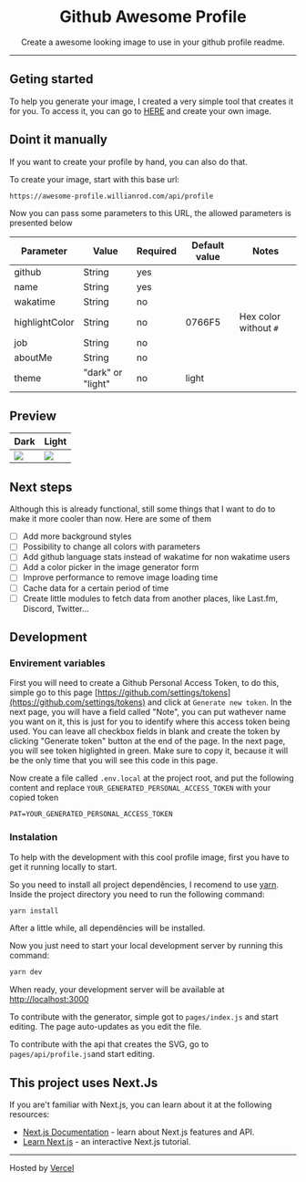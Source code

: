 <div align="center">
  <h1> Github Awesome Profile </h1>
  <p>Create a awesome looking image to use in your github profile readme.</p>
</div>

<hr>

## Geting started

To help you generate your image, I created a very simple tool that creates it for you. To access it, you can go to [HERE](https://awesome-profile.willianrod.com/) and create your own image.

## Doint it manually

If you want to create your profile by hand, you can also do that.

To create your image, start with this base url:
```
https://awesome-profile.willianrod.com/api/profile
```

Now you can pass some parameters to this URL, the allowed parameters is presented below

| Parameter      | Value              | Required | Default value | Notes                 |
| -------------- | ------------------ | -------- | ------------- | --------------------- |
| github         | String             | yes      |               |                       |
| name           | String             | yes      |               |                       |
| wakatime       | String             | no       |               |                       |
| highlightColor | String             | no       | 0766F5        | Hex color without `#` |
| job            | String             | no       |               |                       |
| aboutMe        | String             | no       |               |                       |
| theme          | "dark" or "light"  | no       | light         |                       |

## Preview

| Dark | Light |
| ---- | ----- |
| ![](https://awesome-profile.willianrod.com/api/profile?theme=dark&highlightColor=076655&name=Willian&github=willianrod&wakatime=willianrod&job=Fullstack%20Developer&aboutMe=Hello%20World) | ![](https://awesome-profile.willianrod.com/api/profile?theme=light&highlightColor=076655&name=Willian&github=willianrod&wakatime=willianrod&job=Fullstack%20Developer&aboutMe=Hello%20World) |

## Next steps

Although this is already functional, still some things that I want to do to make it more cooler than now. Here are some of them

- [ ] Add more background styles
- [ ] Possibility to change all colors with parameters
- [ ] Add github language stats instead of wakatime for non wakatime users
- [ ] Add a color picker in the image generator form
- [ ] Improve performance to remove image loading time
- [ ] Cache data for a certain period of time
- [ ] Create little modules to fetch data from another places, like Last.fm, Discord, Twitter...

## Development

### Envirement variables
First you will need to create a Github Personal Access Token, to do this, simple go to this page [https://github.com/settings/tokens](https://github.com/settings/tokens) and click at `Generate new token`. In the next page, you will have a field called "Note", you can put wathever name you want on it, this is just for you to identify where this access token being used. You can leave all checkbox fields in blank and create the token by clicking "Generate token" button at the end of the page. In the next page, you will see token higlighted in green. Make sure to copy it, because it will be the only time that you will see this code in this page.

Now create a file called `.env.local` at the project root, and put the following content and replace `YOUR_GENERATED_PERSONAL_ACCESS_TOKEN` with your copied token

```env
PAT=YOUR_GENERATED_PERSONAL_ACCESS_TOKEN
```

### Instalation
To help with the development with this cool profile image, first you have to get it running locally to start.

So you need to install all project dependêncies, I recomend to use [yarn](https://classic.yarnpkg.com/en/docs/install). Inside the project directory you need to run the following command:

```bash
yarn install
```

After a little while, all dependêncies will be installed.

Now you just need to start your local development server by running this command:

```bash
yarn dev
```

When ready, your development server will be available at [http://localhost:3000](http://localhost:3000)

To contribute with the generator, simple got to `pages/index.js` and start editing. The page auto-updates as you edit the file.

To contribute with the api that creates the SVG, go to `pages/api/profile.js`and start editing.

## This project uses Next.Js
If you are't familiar with Next.js, you can learn about it at the following resources:

- [Next.js Documentation](https://nextjs.org/docs) - learn about Next.js features and API.
- [Learn Next.js](https://nextjs.org/learn) - an interactive Next.js tutorial.

---

Hosted by [Vercel](https://vercel.com/)